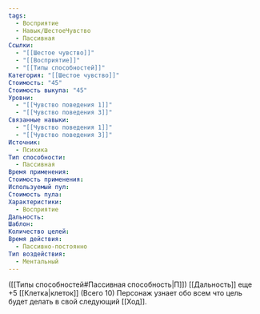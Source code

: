 ```yaml
---
tags:
  - Восприятие
  - Навык/ШестоеЧувство
  - Пассивная
Ссылки:
  - "[[Шестое чувство]]"
  - "[[Восприятие]]"
  - "[[Типы способностей]]"
Категория: "[[Шестое чувство]]"
Стоимость: "45"
Стоимость выкупа: "45"
Уровни:
  - "[[Чувство поведения 1]]"
  - "[[Чувство поведения 3]]"
Связанные навыки:
  - "[[Чувство поведения 1]]"
  - "[[Чувство поведения 3]]"
Источник:
  - Психика
Тип способности:
  - Пассивная
Время применения: 
Стоимость применения: 
Используемый пул: 
Стоимость пула: 
Характеристики:
  - Восприятие
Дальность: 
Шаблон: 
Количество целей: 
Время действия:
  - Пассивно-постоянно
Тип воздействия:
  - Ментальный
---
```

([[Типы способностей#Пассивная способность|П]]) [[Дальность]] еще +5 [[Клетка|клеток]] (Всего 10)
Персонаж узнает обо всем что цель будет делать в свой следующий [[Ход]]. 